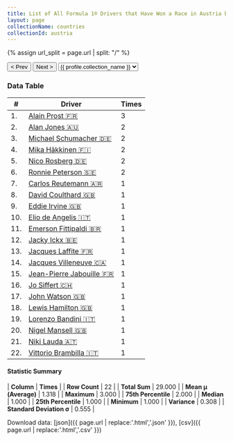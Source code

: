 ```yaml
---
title: List of All Formula 1® Drivers that Have Won a Race in Austria by Number of Times
layout: page
collectionName: countries
collectionId: austria
---
```


{% assign url_split = page.url | split: "/" %}
<div id="collection-navigation">
<button onclick="selector.options[selector.selectedIndex-1].value && (window.location = selector.options[selector.selectedIndex-1].value);">&lt; Prev</button>
<button onclick="selector.options[selector.selectedIndex+1].value && (window.location = selector.options[selector.selectedIndex+1].value);">Next &gt;</button>
<select id="selector" onchange="this.options[this.selectedIndex].value && (window.location = this.options[this.selectedIndex].value);">
  {% for collectionId in site.data[page.collectionName].refs %}
    {% if collectionId == page.collectionId %}
      {% assign selected = "selected" %}
    {% else %}
      {% assign selected = "" %}
    {% endif %}
    {% assign profile = site.data[page.collectionName][collectionId].profile %}
    <option value="/f1/{{ page.collectionName }}/{{ collectionId }}/{{ url_split[4] }}" {{ selected }}>{{ profile.collection_name }}</option>
  {% endfor %}
</select>
</div>

<canvas id="chart" width="400" height="180"></canvas>
<script>
var data = {
    "datasets": [
        {
            "backgroundColor": [
                "#9C8E8D",
                "#9C8E8D",
                "#9C8E8D",
                "#9C8E8D",
                "#9C8E8D",
                "#9C8E8D",
                "#9C8E8D",
                "#9C8E8D",
                "#9C8E8D",
                "#9C8E8D",
                "#9C8E8D",
                "#9C8E8D",
                "#9C8E8D",
                "#9C8E8D",
                "#9C8E8D",
                "#9C8E8D",
                "#9C8E8D",
                "#9C8E8D",
                "#9C8E8D",
                "#9C8E8D",
                "#9C8E8D",
                "#9C8E8D"
            ],
            "borderColor": [
                "#1D181E",
                "#1D181E",
                "#1D181E",
                "#1D181E",
                "#1D181E",
                "#1D181E",
                "#1D181E",
                "#1D181E",
                "#1D181E",
                "#1D181E",
                "#1D181E",
                "#1D181E",
                "#1D181E",
                "#1D181E",
                "#1D181E",
                "#1D181E",
                "#1D181E",
                "#1D181E",
                "#1D181E",
                "#1D181E",
                "#1D181E",
                "#1D181E"
            ],
            "borderWidth": 1,
            "data": [
                3.0,
                2.0,
                2.0,
                2.0,
                2.0,
                2.0,
                1.0,
                1.0,
                1.0,
                1.0,
                1.0,
                1.0,
                1.0,
                1.0,
                1.0,
                1.0,
                1.0,
                1.0,
                1.0,
                1.0,
                1.0,
                1.0
            ],
            "label": "Times"
        }
    ],
    "labels": [
        "Alain Prost",
        "Alan Jones",
        "Michael Schumacher",
        "Mika Häkkinen",
        "Nico Rosberg",
        "Ronnie Peterson",
        "Carlos Reutemann",
        "David Coulthard",
        "Eddie Irvine",
        "Elio de Angelis",
        "Emerson Fittipaldi",
        "Jacky Ickx",
        "Jacques Laffite",
        "Jacques Villeneuve",
        "Jean-Pierre Jabouille",
        "Jo Siffert",
        "John Watson",
        "Lewis Hamilton",
        "Lorenzo Bandini",
        "Nigel Mansell",
        "Niki Lauda",
        "Vittorio Brambilla"
    ]
};
var options = {
  legend: {
    display: false
  },
  scales: {
    xAxes: [{
      ticks: {
        beginAtZero: true,
        maxRotation: 180,
        display: window.innerWidth > 800
      }
    }],
    yAxes: [{
      ticks: {
        beginAtZero: true
      }
    }]
  },
  onResize: function(chart, size) {
    chart.options.scales.xAxes[0].ticks.display = size.width > 800;
  }
};
var chart = new Chart("chart", {
    data: data,
    type: 'bar',
    options: options
});
</script>



### Data Table

| # | Driver | Times |
|--|--|--|
| 1. | [Alain Prost 🇫🇷](/f1/drivers/prost) | 3 |
| 2. | [Alan Jones 🇦🇺](/f1/drivers/jones) | 2 |
| 3. | [Michael Schumacher 🇩🇪](/f1/drivers/michael_schumacher) | 2 |
| 4. | [Mika Häkkinen 🇫🇮](/f1/drivers/hakkinen) | 2 |
| 5. | [Nico Rosberg 🇩🇪](/f1/drivers/rosberg) | 2 |
| 6. | [Ronnie Peterson 🇸🇪](/f1/drivers/peterson) | 2 |
| 7. | [Carlos Reutemann 🇦🇷](/f1/drivers/reutemann) | 1 |
| 8. | [David Coulthard 🇬🇧](/f1/drivers/coulthard) | 1 |
| 9. | [Eddie Irvine 🇬🇧](/f1/drivers/irvine) | 1 |
| 10. | [Elio de Angelis 🇮🇹](/f1/drivers/angelis) | 1 |
| 11. | [Emerson Fittipaldi 🇧🇷](/f1/drivers/emerson_fittipaldi) | 1 |
| 12. | [Jacky Ickx 🇧🇪](/f1/drivers/ickx) | 1 |
| 13. | [Jacques Laffite 🇫🇷](/f1/drivers/laffite) | 1 |
| 14. | [Jacques Villeneuve 🇨🇦](/f1/drivers/villeneuve) | 1 |
| 15. | [Jean-Pierre Jabouille 🇫🇷](/f1/drivers/jabouille) | 1 |
| 16. | [Jo Siffert 🇨🇭](/f1/drivers/siffert) | 1 |
| 17. | [John Watson 🇬🇧](/f1/drivers/watson) | 1 |
| 18. | [Lewis Hamilton 🇬🇧](/f1/drivers/hamilton) | 1 |
| 19. | [Lorenzo Bandini 🇮🇹](/f1/drivers/bandini) | 1 |
| 20. | [Nigel Mansell 🇬🇧](/f1/drivers/mansell) | 1 |
| 21. | [Niki Lauda 🇦🇹](/f1/drivers/lauda) | 1 |
| 22. | [Vittorio Brambilla 🇮🇹](/f1/drivers/brambilla) | 1 |

#### Statistic Summary

| **Column** | **Times** |
| **Row Count** | 22 |
| **Total Sum** | 29.000 |
| **Mean μ (Average)** | 1.318 |
| **Maximum** | 3.000 |
| **75th Percentile** | 2.000 |
| **Median** | 1.000 |
| **25th Percentile** | 1.000 |
| **Minimum** | 1.000 |
| **Variance** | 0.308 |
| **Standard Deviation σ** | 0.555 |

Download data: [json]({{ page.url | replace:'.html','.json' }}), [csv]({{ page.url | replace:'.html','.csv' }})
